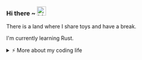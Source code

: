 ### Hi there ~ <img src="https://user-images.githubusercontent.com/1303154/88677602-1635ba80-d120-11ea-84d8-d263ba5fc3c0.gif" width="24px" alt="hi">

There is a land where I share toys and have a break.

I'm currently learning Rust.

<details>
<summary>⚡️ More about my coding life</summary>
<br />

<!--START_SECTION:waka-->
![Code Time](http://img.shields.io/badge/Code%20Time-0%20secs-blue)

![Profile Views](http://img.shields.io/badge/Profile%20Views-0-blue)

**🐱 My GitHub Data** 

> 📦 197.2 kB Used in GitHub's Storage 
 > 
> 🏆 0 Contributions in the Year 2025
 > 
> 🚫 Not Opted to Hire
 > 
> 📜 13 Public Repositories 
 > 
> 🔑 12 Private Repositories 
 > 
**I'm an Early 🐤** 

```text
🌞 Morning                56 commits          █████░░░░░░░░░░░░░░░░░░░░   20.82 % 
🌆 Daytime                119 commits         ███████████░░░░░░░░░░░░░░   44.24 % 
🌃 Evening                64 commits          ██████░░░░░░░░░░░░░░░░░░░   23.79 % 
🌙 Night                  30 commits          ███░░░░░░░░░░░░░░░░░░░░░░   11.15 % 
```
📅 **I'm Most Productive on Friday** 

```text
Monday                   28 commits          ███░░░░░░░░░░░░░░░░░░░░░░   10.41 % 
Tuesday                  57 commits          █████░░░░░░░░░░░░░░░░░░░░   21.19 % 
Wednesday                31 commits          ███░░░░░░░░░░░░░░░░░░░░░░   11.52 % 
Thursday                 32 commits          ███░░░░░░░░░░░░░░░░░░░░░░   11.90 % 
Friday                   67 commits          ██████░░░░░░░░░░░░░░░░░░░   24.91 % 
Saturday                 30 commits          ███░░░░░░░░░░░░░░░░░░░░░░   11.15 % 
Sunday                   24 commits          ██░░░░░░░░░░░░░░░░░░░░░░░   08.92 % 
```


📊 **This Week I Spent My Time On** 

```text
🕑︎ Time Zone: Asia/Shanghai

💬 Programming Languages: 
No Activity Tracked This Week

🔥 Editors: 
No Activity Tracked This Week

🐱‍💻 Projects: 
No Activity Tracked This Week

💻 Operating System: 
No Activity Tracked This Week
```

**I Mostly Code in Python** 

```text
HTML                     2 repos             ██░░░░░░░░░░░░░░░░░░░░░░░   09.52 % 
Shell                    2 repos             ██░░░░░░░░░░░░░░░░░░░░░░░   09.52 % 
JavaScript               2 repos             ██░░░░░░░░░░░░░░░░░░░░░░░   09.52 % 
Rust                     2 repos             ██░░░░░░░░░░░░░░░░░░░░░░░   09.52 % 
C#                       1 repo              █░░░░░░░░░░░░░░░░░░░░░░░░   04.76 % 
```




 Last Updated on 12/03/2025 18:50:46 UTC
<!--END_SECTION:waka-->

![Top Langs](https://github-readme-stats.vercel.app/api/top-langs/?username=gitduk&layout=compact&hide=css,html)

![gitduk's github stats](https://github-readme-stats.vercel.app/api?username=gitduk&count_private=true&show_icons=true&theme=onedark)
</details>
